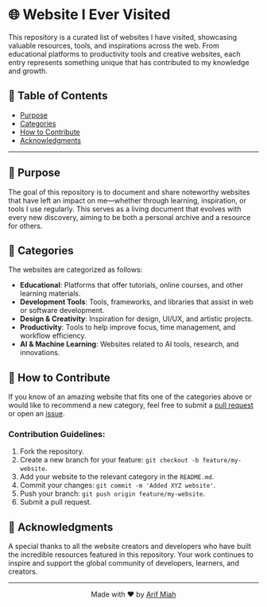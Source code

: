 # 🌐 Website I Ever Visited

This repository is a curated list of websites I have visited, showcasing valuable resources, tools, and inspirations across the web. From educational platforms to productivity tools and creative websites, each entry represents something unique that has contributed to my knowledge and growth.

## 📑 Table of Contents
- [Purpose](#purpose)
- [Categories](#categories)
- [How to Contribute](#how-to-contribute)
- [Acknowledgments](#acknowledgments)

---

## 🎯 Purpose

The goal of this repository is to document and share noteworthy websites that have left an impact on me—whether through learning, inspiration, or tools I use regularly. This serves as a living document that evolves with every new discovery, aiming to be both a personal archive and a resource for others.

## 📂 Categories

The websites are categorized as follows:

- **Educational**: Platforms that offer tutorials, online courses, and other learning materials.
- **Development Tools**: Tools, frameworks, and libraries that assist in web or software development.
- **Design & Creativity**: Inspiration for design, UI/UX, and artistic projects.
- **Productivity**: Tools to help improve focus, time management, and workflow efficiency.
- **AI & Machine Learning**: Websites related to AI tools, research, and innovations.

## 🚀 How to Contribute

If you know of an amazing website that fits one of the categories above or would like to recommend a new category, feel free to submit a [pull request](https://github.com/ArifMiah07/website-i-ever-visited/pulls) or open an [issue](https://github.com/ArifMiah07/website-i-ever-visited/issues).

### Contribution Guidelines:
1. Fork the repository.
2. Create a new branch for your feature: `git checkout -b feature/my-website`.
3. Add your website to the relevant category in the `README.md`.
4. Commit your changes: `git commit -m 'Added XYZ website'`.
5. Push your branch: `git push origin feature/my-website`.
6. Submit a pull request.

## 🙏 Acknowledgments

A special thanks to all the website creators and developers who have built the incredible resources featured in this repository. Your work continues to inspire and support the global community of developers, learners, and creators.

---

<p align="center">Made with ❤️ by <a href="https://github.com/ArifMiah07">Arif Miah</a></p>
